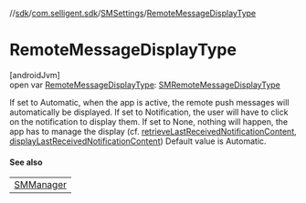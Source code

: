 //[sdk](../../../index.md)/[com.selligent.sdk](../index.md)/[SMSettings](index.md)/[RemoteMessageDisplayType](-remote-message-display-type.md)

# RemoteMessageDisplayType

[androidJvm]\
open var [RemoteMessageDisplayType](-remote-message-display-type.md): [SMRemoteMessageDisplayType](../-s-m-remote-message-display-type/index.md)

If set to Automatic, when the app is active, the remote push messages will automatically be displayed. If set to Notification, the user will have to click on the notification to display them. If set to None, nothing will happen, the app has to manage the display (cf. [retrieveLastReceivedNotificationContent](../-s-m-manager/retrieve-last-received-notification-content.md), [displayLastReceivedNotificationContent](../-s-m-manager/display-last-received-notification-content.md)) Default value is Automatic.

#### See also

| |
|---|
| [SMManager](../-s-m-manager/index.md) |
